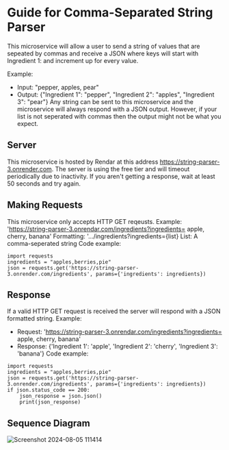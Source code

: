 # Guide for Comma-Separated String Parser
This microservice will allow a user to send a string of values that are sepeated by commas and receive a JSON where keys will start with Ingredient 1: and increment up for every value.

Example:
- Input: "pepper, apples, pear"
- Output: {"Ingredient 1": "pepper", "Ingredient 2": "apples", "Ingredient 3": "pear"}
Any string can be sent to this microservice and the microservice will always respond with a JSON output. However, if your list is not seperated with commas then the output might not be what you expect.
## Server
This microservice is hosted by Rendar at this address https://string-parser-3.onrender.com. The server is using the free tier and will timeout periodically due to inactivity. If you aren't getting a response, wait at least 50 seconds and try again.
## Making Requests
This microservice only accepts HTTP GET reqeusts.
Example: 'https://string-parser-3.onrendar.com/ingredients?ingredients= apple, cherry, banana'
Formatting: '.../ingredients?ingredients={list}
List: A comma-seperated string
Code example:
```
import requests
ingredients = "apples,berries,pie"
json = requests.get('https://string-parser-3.onrender.com/ingredients', params={'ingredients': ingredients})
```
## Response
If a valid HTTP GET request is received the server will respond with a JSON formatted string. 
Example: 
- Request: 'https://string-parser-3.onrendar.com/ingredients?ingredients= apple, cherry, banana'
- Response: {'Ingredient 1': 'apple', 'Ingredient 2': 'cherry', 'Ingredient 3': 'banana'}
Code example:
```
import requests
ingredients = "apples,berries,pie"
json = requests.get('https://string-parser-3.onrender.com/ingredients', params={'ingredients': ingredients})
if json.status_code == 200:
    json_response = json.json()
    print(json_response)
```
## Sequence Diagram
![Screenshot 2024-08-05 111414](https://github.com/user-attachments/assets/fd49442c-49eb-4a58-81aa-7052019e0d8f)
